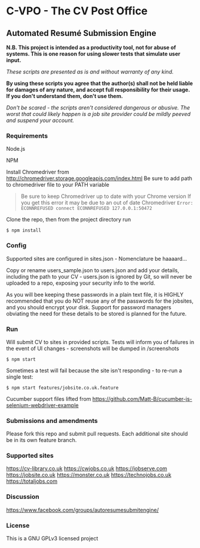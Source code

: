 # C-VPO - The CV Post Office
## Automated Resumé Submission Engine

**N.B. This project is intended as a productivity tool, not for abuse of systems. This is one reason for using slower tests that simulate user input.**

*These scripts are presented as is and without warranty of any kind.*

**By using these scripts you agree that the author(s) shall not be held liable for damages of any nature, and accept full responsibility for their usage. If you don't understand them, don't use them.**

*Don't be scared - the scripts aren't considered dangerous or abusive. The worst that could likely happen is a job site provider could be mildly peeved and suspend your account.*

### Requirements

Node.js

NPM

Install Chromedriver from http://chromedriver.storage.googleapis.com/index.html
Be sure to add path to chromedriver file to your PATH variable

> Be sure to keep Chromedriver up to date with your Chrome version
> If you get this error it may be due to an out of date Chromedriver
> `Error: ECONNREFUSED connect ECONNREFUSED 127.0.0.1:50472`

Clone the repo, then from the project directory run

`$ npm install`

### Config

Supported sites are configured in sites.json - Nomenclature be haaaard...

Copy or rename users_sample.json to users.json and add your details, including the path to your CV - users.json is ignored by Git, so will never be uploaded to a repo, exposing your security info to the world.

As you will bee keeping these passwords in a plain text file, it is HIGHLY recommended that you do NOT reuse any of the passwords for the jobsites, and you should encrypt your disk. Support for password managers obviating the need for these details to be stored is planned for the future.

### Run

Will submit CV to sites in provided scripts. Tests will inform you of failures in the event of UI changes - screenshots will be dumped in /screenshots

`$ npm start`

Sometimes a test will fail because the site isn't responding - to re-run a single test:

`$ npm start features/jobsite.co.uk.feature`


Cucumber support files lifted from
https://github.com/Matt-B/cucumber-js-selenium-webdriver-example

### Submissions and amendments

Please fork this repo and submit pull requests.
Each additional site should be in its own feature branch.

### Supported sites

https://cv-library.co.uk
https://cwjobs.co.uk
https://jobserve.com
https://jobsite.co.uk
https://monster.co.uk
https://technojobs.co.uk
https://totaljobs.com

### Discussion

https://www.facebook.com/groups/autoresumesubmitengine/

### License

This is a GNU GPLv3 licensed project